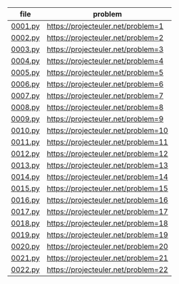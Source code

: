 | file               | problem                             |
| ------------------ | ----------------------------------- |
| [0001.py](0001.py) | https://projecteuler.net/problem=1  |
| [0002.py](0002.py) | https://projecteuler.net/problem=2  |
| [0003.py](0003.py) | https://projecteuler.net/problem=3  |
| [0004.py](0004.py) | https://projecteuler.net/problem=4  |
| [0005.py](0005.py) | https://projecteuler.net/problem=5  |
| [0006.py](0006.py) | https://projecteuler.net/problem=6  |
| [0007.py](0007.py) | https://projecteuler.net/problem=7  |
| [0008.py](0008.py) | https://projecteuler.net/problem=8  |
| [0009.py](0009.py) | https://projecteuler.net/problem=9  |
| [0010.py](0010.py) | https://projecteuler.net/problem=10 |
| [0011.py](0011.py) | https://projecteuler.net/problem=11 |
| [0012.py](0012.py) | https://projecteuler.net/problem=12 |
| [0013.py](0013.py) | https://projecteuler.net/problem=13 |
| [0014.py](0014.py) | https://projecteuler.net/problem=14 |
| [0015.py](0015.py) | https://projecteuler.net/problem=15 |
| [0016.py](0016.py) | https://projecteuler.net/problem=16 |
| [0017.py](0017.py) | https://projecteuler.net/problem=17 |
| [0018.py](0018.py) | https://projecteuler.net/problem=18 |
| [0019.py](0019.py) | https://projecteuler.net/problem=19 |
| [0020.py](0020.py) | https://projecteuler.net/problem=20 |
| [0021.py](0021.py) | https://projecteuler.net/problem=21 |
| [0022.py](0022.py) | https://projecteuler.net/problem=22 |
